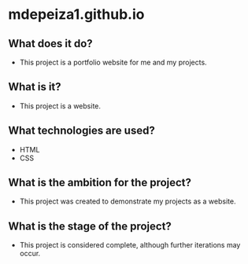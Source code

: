 # mdepeiza1.github.io
## What does it do?
- This project is a portfolio website for me and my projects.
## What is it?
- This project is a website.
## What technologies are used?
- HTML
- CSS
## What is the ambition for the project?
- This project was created to demonstrate my projects as a website.
## What is the stage of the project?
- This project is considered complete, although further iterations may occur.
